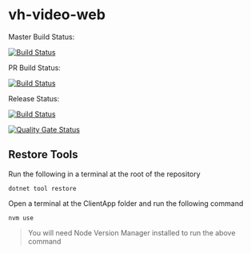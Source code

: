 # vh-video-web

Master Build Status:

[![Build Status](https://dev.azure.com/hmcts/Video%20Hearings/_apis/build/status/vh-video-web/hmcts.vh-video-web.sds.master-release?repoName=hmcts%2Fvh-video-web&branchName=master)](https://dev.azure.com/hmcts/Video%20Hearings/_build/latest?definitionId=671&repoName=hmcts%2Fvh-video-web&branchName=master)

PR Build Status:

[![Build Status](https://dev.azure.com/hmcts/Video%20Hearings/_apis/build/status/vh-video-web/hmcts.vh-video-web.sds.pr-release?repoName=hmcts%2Fvh-video-web&branchName=refs%2Fpull%2F1979%2Fmerge)](https://dev.azure.com/hmcts/Video%20Hearings/_build/latest?definitionId=614)

Release Status:

[![Build Status](https://dev.azure.com/hmcts/Video%20Hearings/_apis/build/status/vh-video-web/hmcts.vh-video-web.sds.release?repoName=hmcts%2Fvh-video-web&branchName=release%2F1.43)](https://dev.azure.com/hmcts/Video%20Hearings/_build/latest?definitionId=618)

[![Quality Gate Status](https://sonarcloud.io/api/project_badges/measure?project=vh-video-web&metric=alert_status)](https://sonarcloud.io/dashboard?id=vh-video-web)

## Restore Tools

Run the following in a terminal at the root of the repository

``` shell
dotnet tool restore
```

Open a terminal at the ClientApp folder and run the following command

``` shell
nvm use
```

> You will need Node Version Manager installed  to run the above command
